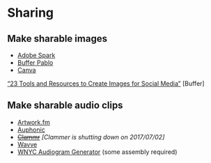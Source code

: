 # Sharing

## Make sharable images

* [Adobe Spark](https://spark.adobe.com/)
* [Buffer Pablo](https://pablo.buffer.com/)
* [Canva](https://www.canva.com/)

[“23 Tools and Resources to Create Images for Social Media”](
https://blog.bufferapp.com/tools-create-images-for-social-media) [Buffer]

## Make sharable audio clips

* [Artwork.fm](https://www.artwork.fm/)
* [Auphonic](https://auphonic.com/blog/2017/04/25/audiogram-generator-waveform-videos/)
* ~~[Clammr](https://www.clammr.com/)~~ *[Clammer is shutting down on 2017/07/02]*
* [Wavve](https://wavve.video/)
* [WNYC Audiogram Generator](https://medium.com/@WNYC/socialaudio-e648e8a5f2e9) (some assembly required)
